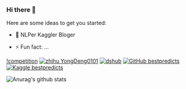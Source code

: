 ### Hi there 👋

Here are some ideas to get you started:

- 🔭 NLPer Kaggler Bloger 

- ⚡ Fun fact: ...



[!competition](https://road-to-kaggle-grandmaster.vercel.app/api/badges/2597628/competition)
[![zhihu YongDeng0101](https://img.shields.io/badge/知乎--_.svg?style=social&logo=zhihu)](https://www.zhihu.com/people/YongDeng0101)
[![dshub](https://img.shields.io/badge/dshub-blue.svg)](https://dshub.cn/) 
[![GitHub bestpredicts](https://img.shields.io/github/followers/bestpredicts?label=follow&style=social)](https://github.com/bestpredicts)
[![Kaggle bestpredicts](https://img.shields.io/badge/Kaggle-blue.svg)](https://www.kaggle.com/bestpredict)



![Anurag's github stats](https://github-readme-stats.vercel.app/api?username=bestpredicts&show_icons=true&theme=radical)
